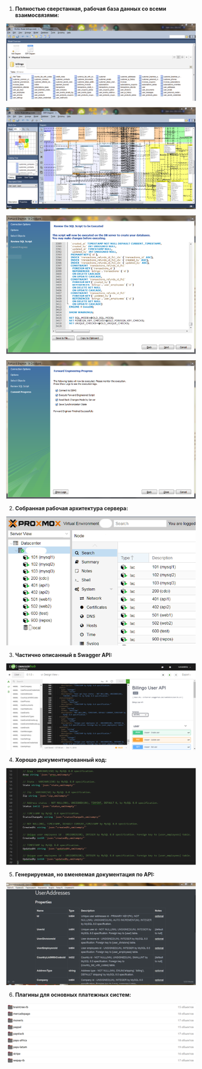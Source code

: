 1. **Полностью сверстанная, рабочая база данных со всеми взаимосвязями:**

![](../images/tables.PNG)

![](../images/shema.PNG)

![](../images/fwdeng.PNG)

![](../images/fwdengsuccess.PNG)

2. **Собранная рабочая архитектура сервера:**

![](../images/node.PNG)

3. **Частично описанный в Swagger API:**

![](../images/swagger.PNG)

4. **Хорошо документированный код:**

![](../images/documentedcode.PNG)

5. **Генерируемая, но вменяемая документация по API:**

![](../images/apidocs.PNG)

6. **Плагины для основных платежных систем:**

![](../images/plugins.PNG)
